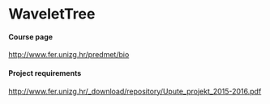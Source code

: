 # WaveletTree

#### Course page
http://www.fer.unizg.hr/predmet/bio

#### Project requirements
http://www.fer.unizg.hr/_download/repository/Upute_projekt_2015-2016.pdf
